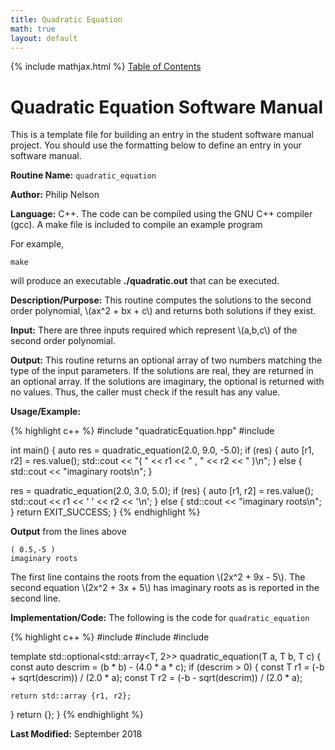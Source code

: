```yaml
---
title: Quadratic Equation
math: true
layout: default
---
```

{% include mathjax.html %}
<a href="https://philipnelson5.github.io/math4610/SoftwareManual"> Table of Contents </a>
# Quadratic Equation Software Manual
This is a template file for building an entry in the student software manual project. You should use the formatting below to
define an entry in your software manual.

**Routine Name:** `quadratic_equation`

**Author:** Philip Nelson

**Language:** C++. The code can be compiled using the GNU C++ compiler (gcc). A make file is included to compile an example program

For example,

```
make
```

will produce an executable **./quadratic.out** that can be executed.

**Description/Purpose:** This routine computes the solutions to the second order polynomial, \\(ax^2 + bx + c\\) and returns both solutions if they exist.

**Input:** There are three inputs required which represent \\(a,b,c\\) of the second order polynomial.

**Output:** This routine returns an optional array of two numbers matching the type of the input parameters. If the solutions are real, they are returned in an optional array. If the solutions are imaginary, the optional is returned with no values. Thus, the caller must check if the result has any value.

**Usage/Example:**

{% highlight c++ %}
#include "quadraticEquation.hpp"
#include <iostream>

int main()
{
  auto res = quadratic_equation(2.0, 9.0, -5.0);
  if (res)
  {
    auto [r1, r2] = res.value();
    std::cout << "( " << r1 << " , " << r2 << " )\n";
  }
  else
  {
    std::cout << "imaginary roots\n";
  }

  res = quadratic_equation(2.0, 3.0, 5.0);
  if (res)
  {
    auto [r1, r2] = res.value();
    std::cout << r1 << ' ' << r2 << '\n';
  }
  else
  {
    std::cout << "imaginary roots\n";
  }
  return EXIT_SUCCESS;
}
{% endhighlight %}

**Output** from the lines above
```
( 0.5,-5 )
imaginary roots
```

The first line contains the roots from the equation \\(2x^2 + 9x - 5\\). The second equation \\(2x^2 + 3x + 5\\) has imaginary roots as is reported in the second line.

**Implementation/Code:** The following is the code for `quadratic_equation`

{% highlight c++ %}
#include <array>
#include <cmath>
#include <optional>

template <typename T>
std::optional<std::array<T, 2>> quadratic_equation(T a, T b, T c)
{
  const auto descrim = (b * b) - (4.0 * a * c);
  if (descrim > 0)
  {
    const T r1 = (-b + sqrt(descrim)) / (2.0 * a);
    const T r2 = (-b - sqrt(descrim)) / (2.0 * a);

    return std::array {r1, r2};
  }
  return {};
}
{% endhighlight %}

**Last Modified:** September 2018
